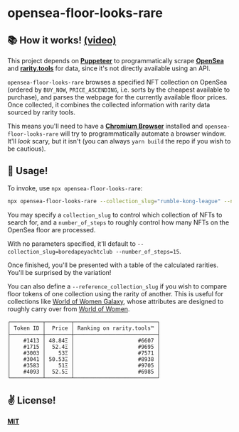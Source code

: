 # opensea-floor-looks-rare

## 📚 How it works! [(video)](https://twitter.com/cawfree/status/1471599400187273223)

This project depends on [__Puppeteer__](https://github.com/puppeteer/puppeteer) to programmatically scrape [__OpenSea__](https://opensea.io/) and [__rarity.tools__](https://rarity.tools/) for data, since it's not directly available using an API.

`opensea-floor-looks-rare` browses a specified NFT collection on OpenSea (ordered by `BUY_NOW`, `PRICE_ASCENDING`, i.e. sorts by the cheapest available to purchase), and parses the webpage for the currently available floor prices. Once collected, it combines the collected information with rarity data sourced by rarity tools.

This means you'll need to have a [__Chromium Browser__](https://www.chromium.org/) installed and `opensea-floor-looks-rare` will try to programmatically automate a browser window. It'll _look_ scary, but it isn't (you can always `yarn build` the repo if you wish to be cautious).

## 🚀 Usage!

To invoke, use `npx opensea-floor-looks-rare`:

```sh
npx opensea-floor-looks-rare --collection_slug="rumble-kong-league" --number_of_steps=5
```

You may specify a `collection_slug` to control which collection of NFTs to search for, and a `number_of_steps` to roughly control how many NFTs on the OpenSea floor are processed.

With no parameters specified, it'll default to `--collection_slug=boredapeyachtclub --number_of_steps=15`.

Once finished, you'll be presented with a table of the calculated rarities. You'll be surprised by the variation!

You can also define a `--reference_collection_slug` if you wish to compare floor tokens of one collection using the rarity of another. This is useful for collections like [World of Women Galaxy](https://opensea.io/collection/world-of-women-galaxy), whose attributes are designed to roughly carry over from [World of Women](https://opensea.io/collection/world-of-women).

```
┌──────────┬────────┬──────────────────────────┐
│ Token ID │  Price │ Ranking on rarity.tools™ │
├──────────┼────────┼──────────────────────────┤
│    #1413 │ 48.84Ξ │                    #6607 │
│    #1715 │  52.4Ξ │                    #9695 │
│    #3003 │    53Ξ │                    #7571 │
│    #3041 │ 50.53Ξ │                    #8938 │
│    #3583 │    51Ξ │                    #9705 │
│    #4093 │  52.5Ξ │                    #6985 │
└──────────┴────────┴──────────────────────────┘
```

## ✌️ License!
[__MIT__](./LICENSE.md)
